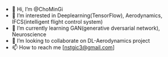 - 👋 Hi, I’m @ChoMinGi
- 👀 I’m interested in Deeplearning(TensorFlow), Aerodynamics, IFCS(intelligent flight control system) 
- 🌱 I’m currently learning GAN(generative dversarial network), Neuroscience
- 💞️ I’m looking to collaborate on DL-Aerodynamics project
- 📫 How to reach me [nstgic3@gmail.com]

<!---
ChoMinGi/ChoMinGi is a ✨ special ✨ repository because its `README.md` (this file) appears on your GitHub profile.
You can click the Preview link to take a look at your changes.
--->
